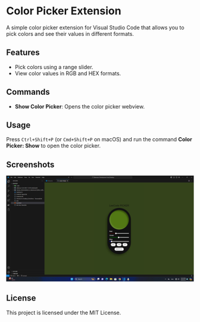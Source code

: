 # Color Picker Extension

A simple color picker extension for Visual Studio Code that allows you to pick colors and see their values in different formats.

## Features

- Pick colors using a range slider.
- View color values in RGB and HEX formats.

## Commands

- **Show Color Picker**: Opens the color picker webview.

## Usage

Press `Ctrl+Shift+P` (or `Cmd+Shift+P` on macOS) and run the command **Color Picker: Show** to open the color picker.

## Screenshots

![Color Picker Screenshot](images/screenshot.png)

## License

This project is licensed under the MIT License.
